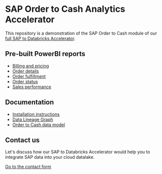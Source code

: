 # SAP Order to Cash Analytics Accelerator

This repository is a demonstration of the SAP Order to Cash module of our [full SAP to Databricks Accelerator](https://sap2databricks.com/sap-data-model-databricks).

## Pre-built PowerBI reports

* [Billing and pricing](https://app.powerbi.com/view?r=eyJrIjoiNGYzOWI2OTktNzU0Mi00Zjk4LThkOWYtZmEyNTJiN2RlZmY3IiwidCI6IjU4NTEyN2FhLTg2OTEtNGYyNS05Nzc3LThjYjc4Y2NmMGQ5MSIsImMiOjh9)
* [Order details](https://app.powerbi.com/view?r=eyJrIjoiZjBkMTFjYjYtZmE2Ni00ZDA1LWJiZWEtMmE1NmRhZmMxY2QzIiwidCI6IjU4NTEyN2FhLTg2OTEtNGYyNS05Nzc3LThjYjc4Y2NmMGQ5MSIsImMiOjh9)
* [Order fulfillment](https://app.powerbi.com/view?r=eyJrIjoiYjk2MjIwZWEtZjVhNy00YThhLWJiZjgtNzQ1OTM1NDBlOTcxIiwidCI6IjU4NTEyN2FhLTg2OTEtNGYyNS05Nzc3LThjYjc4Y2NmMGQ5MSIsImMiOjh9)
* [Order status](https://app.powerbi.com/view?r=eyJrIjoiOTkzNDc1ODgtNGYxZC00MjFhLWI3MTItMTQwOTUwZThmYTAxIiwidCI6IjU4NTEyN2FhLTg2OTEtNGYyNS05Nzc3LThjYjc4Y2NmMGQ5MSIsImMiOjh9)
* [Sales performance](https://app.powerbi.com/view?r=eyJrIjoiNzBhMTE5NTEtZTlhNi00YTRjLTgyMGUtMjU4OWQwZmVmNTM1IiwidCI6IjU4NTEyN2FhLTg2OTEtNGYyNS05Nzc3LThjYjc4Y2NmMGQ5MSIsImMiOjh9)

## Documentation

* [Installation instructions](https://datasentics.github.io/sap-order-to-cash-docs/#!/overview)
* [Data Lineage Graph](https://datasentics.github.io/sap-order-to-cash-docs/#!/overview?g_v=1)
* [Order to Cash data model](https://datasentics.github.io/sap-order-to-cash-docs/#!/model/model.sap_order_to_cash.ordertocash)

## Contact us

Let's discuss how our SAP to Databricks Accelerator would help you to integrate SAP data into your cloud datalake.

[Go to the contact form](https://sap2databricks.com/contact)
